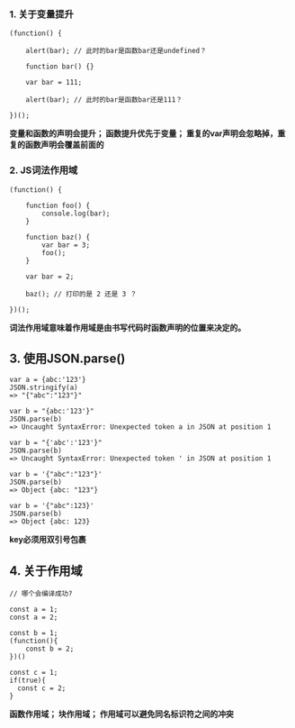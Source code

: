 

### 1. 关于变量提升
```
(function() {

    alert(bar); // 此时的bar是函数bar还是undefined？

    function bar() {}

    var bar = 111;

    alert(bar); // 此时的bar是函数bar还是111？

})();

```
**变量和函数的声明会提升； 函数提升优先于变量； 重复的var声明会忽略掉，重复的函数声明会覆盖前面的**

### 2. JS词法作用域
```
(function() {

    function foo() {
        console.log(bar);
    }

    function baz() {
        var bar = 3;
        foo();
    }

    var bar = 2;

    baz(); // 打印的是 2 还是 3 ？

})();
```
**词法作用域意味着作用域是由书写代码时函数声明的位置来决定的。**

## 3. 使用JSON.parse()
```
var a = {abc:'123'}
JSON.stringify(a) 
=> "{"abc":"123"}" 

var b = "{abc:'123'}"
JSON.parse(b)
=> Uncaught SyntaxError: Unexpected token a in JSON at position 1

var b = "{'abc':'123'}"
JSON.parse(b)
=> Uncaught SyntaxError: Unexpected token ' in JSON at position 1

var b = '{"abc":"123"}'
JSON.parse(b)
=> Object {abc: "123"}

var b = '{"abc":123}'
JSON.parse(b)
=> Object {abc: 123}
```
**key必须用双引号包裹**

## 4. 关于作用域

```
// 哪个会编译成功?

const a = 1;
const a = 2;

const b = 1;
(function(){
	const b = 2;
})()

const c = 1;
if(true){
  const c = 2;
}

```
**函数作用域； 块作用域； 作用域可以避免同名标识符之间的冲突**
